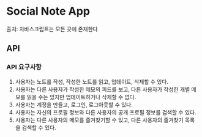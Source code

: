 # Social Note App
출처: 자바스크립트는 모든 곳에 존재한다




## API 
### API 요구사항
1. 사용자는 노트를 작성, 작성한 노트를 읽고, 업데이트, 삭제할 수 있다.
2. 사용자는 다른 사용자가 작성한 메모의 피드를 보고, 다른 사용자가 작성한 개별 메모를 읽을 수는 있지만 업데이트하거나 삭제할 수 없다.
3. 사용자는 계정을 만들고, 로그인, 로그아웃할 수 있다.
4. 사용자는 자신의 프로필 정보와 다른 사용자의 공개 프로필 정보를 검색할 수 있다.
5. 사용자는 다른 사용자의 메모를 즐겨찾기할 수 있고, 다른 사용자의 즐겨찾기 목록을 검색할 수 있다.























